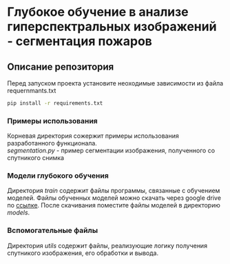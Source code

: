 # Глубокое обучение в анализе гиперспектральных изображений - сегментация пожаров
## Описание репозитория
Перед запуском проекта установите неоходимые зависимости из файла requernmants.txt
```bash
pip install -r requirements.txt
```
### Примеры использования
Корневая директория сожержит примеры использования разработанного функционала.  
*segmentation.py* - пример сегментации изображения, полученного со спутникого снимка
### Модели глубокого обучения
Директория *train* содержит файлы программы, связанные с обучением моделей. 
Файлы обученных моделей можно скачать через google drive по [ссылке](https://drive.google.com/drive/folders/1QcJIFJjenfI00Y8Z7DHgiJ03xUzYY7kA?usp=sharing). После скачивания поместите файлы моделей в директорию *models*. 
### Вспомогательные файлы
Директория *utils* содержит файлы, реализующие логику получения спутникого изображения, его обработки и вывода.

